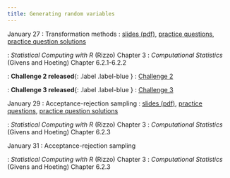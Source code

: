 ```yaml
---
title: Generating random variables
---
```


January 27
: Transformation methods
  : [slides (pdf)](https://sta379-s25.github.io/slides/lecture_6.pdf), [practice questions](https://sta379-s25.github.io/practice_questions/pq_6.html), [practice question solutions](https://sta379-s25.github.io/practice_questions/pq_6_solutions.html)
  
: *Statistical Computing with R* (Rizzo) Chapter 3
: *Computational Statistics* (Givens and Hoeting) Chapter 6.2.1-6.2.2

: **Challenge 2 released**{: .label .label-blue }
  : [Challenge 2](https://sta379-s25.github.io/challenges/challenge_2.html)
  
: **Challenge 3 released**{: .label .label-blue }
  : [Challenge 3](https://sta379-s25.github.io/challenges/challenge_3.html)

January 29
: Acceptance-rejection sampling
  : [slides (pdf)](https://sta379-s25.github.io/slides/lecture_7.pdf), [practice questions](https://sta379-s25.github.io/practice_questions/pq_7.html), [practice question solutions](https://sta379-s25.github.io/practice_questions/pq_7_solutions.html)

: *Statistical Computing with R* (Rizzo) Chapter 3
: *Computational Statistics* (Givens and Hoeting) Chapter 6.2.3

January 31
: Acceptance-rejection sampling

: *Statistical Computing with R* (Rizzo) Chapter 3
: *Computational Statistics* (Givens and Hoeting) Chapter 6.2.3